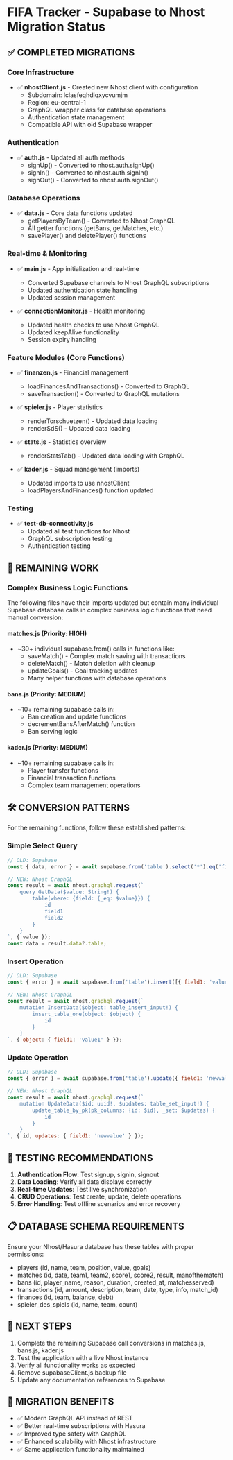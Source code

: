 # FIFA Tracker - Supabase to Nhost Migration Status

## ✅ COMPLETED MIGRATIONS

### Core Infrastructure
- ✅ **nhostClient.js** - Created new Nhost client with configuration
  - Subdomain: lclasfeqhdiqxycvumjm
  - Region: eu-central-1
  - GraphQL wrapper class for database operations
  - Authentication state management
  - Compatible API with old Supabase wrapper

### Authentication
- ✅ **auth.js** - Updated all auth methods
  - signUp() - Converted to nhost.auth.signUp()
  - signIn() - Converted to nhost.auth.signIn() 
  - signOut() - Converted to nhost.auth.signOut()

### Database Operations
- ✅ **data.js** - Core data functions updated
  - getPlayersByTeam() - Converted to Nhost GraphQL
  - All getter functions (getBans, getMatches, etc.)
  - savePlayer() and deletePlayer() functions

### Real-time & Monitoring
- ✅ **main.js** - App initialization and real-time
  - Converted Supabase channels to Nhost GraphQL subscriptions
  - Updated authentication state handling
  - Updated session management

- ✅ **connectionMonitor.js** - Health monitoring
  - Updated health checks to use Nhost GraphQL
  - Updated keepAlive functionality
  - Session expiry handling

### Feature Modules (Core Functions)
- ✅ **finanzen.js** - Financial management
  - loadFinancesAndTransactions() - Converted to GraphQL
  - saveTransaction() - Converted to GraphQL mutations

- ✅ **spieler.js** - Player statistics
  - renderTorschuetzen() - Updated data loading
  - renderSdS() - Updated data loading

- ✅ **stats.js** - Statistics overview
  - renderStatsTab() - Updated data loading with GraphQL

- ✅ **kader.js** - Squad management (imports)
  - Updated imports to use nhostClient
  - loadPlayersAndFinances() function updated

### Testing
- ✅ **test-db-connectivity.js**
  - Updated all test functions for Nhost
  - GraphQL subscription testing
  - Authentication testing

## 🔄 REMAINING WORK

### Complex Business Logic Functions
The following files have their imports updated but contain many individual Supabase database calls in complex business logic functions that need manual conversion:

#### **matches.js** (Priority: HIGH)
- ~30+ individual supabase.from() calls in functions like:
  - saveMatch() - Complex match saving with transactions
  - deleteMatch() - Match deletion with cleanup
  - updateGoals() - Goal tracking updates
  - Many helper functions with database operations

#### **bans.js** (Priority: MEDIUM)  
- ~10+ remaining supabase calls in:
  - Ban creation and update functions
  - decrementBansAfterMatch() function
  - Ban serving logic

#### **kader.js** (Priority: MEDIUM)
- ~10+ remaining supabase calls in:
  - Player transfer functions
  - Financial transaction functions
  - Complex team management operations

## 🛠️ CONVERSION PATTERNS

For the remaining functions, follow these established patterns:

### Simple Select Query
```javascript
// OLD: Supabase
const { data, error } = await supabase.from('table').select('*').eq('field', value);

// NEW: Nhost GraphQL
const result = await nhost.graphql.request(`
    query GetData($value: String!) {
        table(where: {field: {_eq: $value}}) {
            id
            field1
            field2
        }
    }
`, { value });
const data = result.data?.table;
```

### Insert Operation
```javascript
// OLD: Supabase
const { error } = await supabase.from('table').insert([{ field1: 'value1' }]);

// NEW: Nhost GraphQL
const result = await nhost.graphql.request(`
    mutation InsertData($object: table_insert_input!) {
        insert_table_one(object: $object) {
            id
        }
    }
`, { object: { field1: 'value1' } });
```

### Update Operation
```javascript
// OLD: Supabase
const { error } = await supabase.from('table').update({ field1: 'newvalue' }).eq('id', id);

// NEW: Nhost GraphQL  
const result = await nhost.graphql.request(`
    mutation UpdateData($id: uuid!, $updates: table_set_input!) {
        update_table_by_pk(pk_columns: {id: $id}, _set: $updates) {
            id
        }
    }
`, { id, updates: { field1: 'newvalue' } });
```

## 🧪 TESTING RECOMMENDATIONS

1. **Authentication Flow**: Test signup, signin, signout
2. **Data Loading**: Verify all data displays correctly
3. **Real-time Updates**: Test live synchronization
4. **CRUD Operations**: Test create, update, delete operations
5. **Error Handling**: Test offline scenarios and error recovery

## 📋 DATABASE SCHEMA REQUIREMENTS

Ensure your Nhost/Hasura database has these tables with proper permissions:
- players (id, name, team, position, value, goals)
- matches (id, date, team1, team2, score1, score2, result, manofthematch)
- bans (id, player_name, reason, duration, created_at, matchesserved)
- transactions (id, amount, description, team, date, type, info, match_id)
- finances (id, team, balance, debt)
- spieler_des_spiels (id, name, team, count)

## 🔧 NEXT STEPS

1. Complete the remaining Supabase call conversions in matches.js, bans.js, kader.js
2. Test the application with a live Nhost instance
3. Verify all functionality works as expected
4. Remove supabaseClient.js.backup file
5. Update any documentation references to Supabase

## 📝 MIGRATION BENEFITS

- ✅ Modern GraphQL API instead of REST
- ✅ Better real-time subscriptions with Hasura
- ✅ Improved type safety with GraphQL
- ✅ Enhanced scalability with Nhost infrastructure
- ✅ Same application functionality maintained